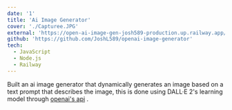 ```yaml
---
date: '1'
title: 'Ai Image Generator'
cover: './Capturee.JPG'
external: 'https://open-ai-image-gen-josh589-production.up.railway.app/'
github: 'https://github.com/JoshL589/openai-image-generator'
tech:
  - JavaScript
  - Node.js
  - Railway
---
```


Built an ai image generator that dynamically generates an image based on a text prompt that describes the image, this is done using DALL·E 2's learning model through [openai's api](https://beta.openai.com/docs) .
